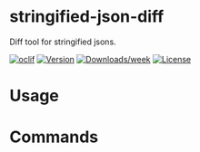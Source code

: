 stringified-json-diff
=====================

Diff tool for stringified jsons.

[![oclif](https://img.shields.io/badge/cli-oclif-brightgreen.svg)](https://oclif.io)
[![Version](https://img.shields.io/npm/v/stringified-json-diff.svg)](https://npmjs.org/package/stringified-json-diff)
[![Downloads/week](https://img.shields.io/npm/dw/stringified-json-diff.svg)](https://npmjs.org/package/stringified-json-diff)
[![License](https://img.shields.io/npm/l/stringified-json-diff.svg)](https://github.com/toiroakr/stringified-json-diff/blob/master/package.json)

<!-- toc -->
# Usage
<!-- usage -->
# Commands
<!-- commands -->
